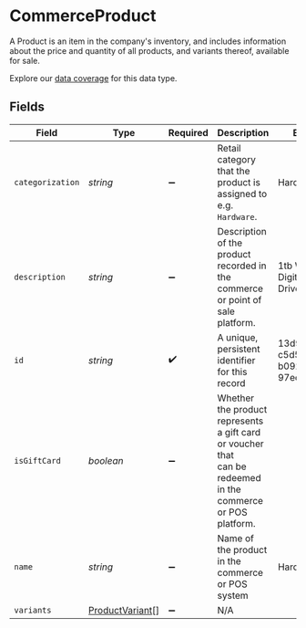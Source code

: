# CommerceProduct

A Product is an item in the company's inventory, and includes information about the price and quantity of all products, and variants thereof, available for sale.

Explore our [data coverage](https://knowledge.codat.io/supported-features/commerce?view=tab-by-data-type&dataType=commerce-products) for this data type.



## Fields

| Field                                                                                                        | Type                                                                                                         | Required                                                                                                     | Description                                                                                                  | Example                                                                                                      |
| ------------------------------------------------------------------------------------------------------------ | ------------------------------------------------------------------------------------------------------------ | ------------------------------------------------------------------------------------------------------------ | ------------------------------------------------------------------------------------------------------------ | ------------------------------------------------------------------------------------------------------------ |
| `categorization`                                                                                             | *string*                                                                                                     | :heavy_minus_sign:                                                                                           | Retail category that the product is assigned to e.g. `Hardware`.                                             | Hardware                                                                                                     |
| `description`                                                                                                | *string*                                                                                                     | :heavy_minus_sign:                                                                                           | Description of the product recorded in the commerce or point of sale platform.                               | 1tb Western Digital Hard Drive                                                                               |
| `id`                                                                                                         | *string*                                                                                                     | :heavy_check_mark:                                                                                           | A unique, persistent identifier for this record                                                              | 13d946f0-c5d5-42bc-b092-97ece17923ab                                                                         |
| `isGiftCard`                                                                                                 | *boolean*                                                                                                    | :heavy_minus_sign:                                                                                           | Whether the product represents a gift card or voucher that<br/>can be redeemed in the commerce or POS platform.<br/> |                                                                                                              |
| `name`                                                                                                       | *string*                                                                                                     | :heavy_minus_sign:                                                                                           | Name of the product in the commerce or POS system                                                            | Hard Drive                                                                                                   |
| `variants`                                                                                                   | [ProductVariant](../../models/shared/productvariant.md)[]                                                    | :heavy_minus_sign:                                                                                           | N/A                                                                                                          |                                                                                                              |